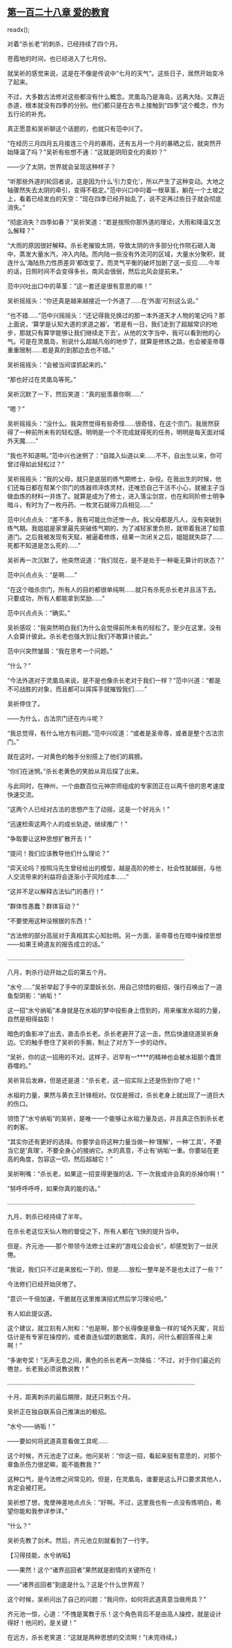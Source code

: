 ## [第一百二十八章 爱的教育](https://www.xxbiquge.com/11_11207/9093089.html)
readx();

  对着“杀长老”的刺杀，已经持续了四个月。

  苍霞地的时间，也已经进入了七月份。

  就吴祈的感觉来说，这是在不像是传说中“七月的天气”。这些日子，居然开始变冷了起来。

  不过，大多数古法修对这些都没有什么概念。灵凰岛乃是海岛，远离大陆，又靠近赤道，根本就没有四季的分别。他们都只是在古书上接触到“四季”这个概念，作为五行论的补充。

  真正愿意和吴祈聊这个话题的，也就只有范中兴了。

  “在经历三月四月五月接连三个月的暴雨，还有五月一个月的暴晒之后，就突然开始降温了吗？”吴祈有些想不通：“这就是阴阳变化的奥妙？”

  ——少了太阴，世界就会呈现这种样子？

  “听那些外道的轮回者说，这是因为什么‘引力变化’，所以产生了这种变动。大地之轴骤然失去太阴的牵引，变得不稳定。”范中兴口中叼着一根草茎，躺在一个土坡之上，看着已经发白的天空：“现在四季已经开始乱了，说不定再过些日子就会彻底消失。”

  “彻底消失？四季如春？”吴祈笑道：“若是按照你那外道的理论，大雨和降温又怎么解释？”

  “大雨的原因很好解释。杀长老摧毁太阴，导致太阴的许多部分化作陨石砸入海中，蒸发大量水汽，冲入内陆。而内陆一些没有外流河的区域，大量水分聚积，就连什么‘海陆热力性质差异’都改变了。而灵气平衡的破坏加剧了这一反应……今年的话，日照时间不会变得多长，南风会很弱，然后北风会提前来。”

  范中兴吐出口中的草茎：“这一套还是很有意思的嘛！”

  吴祈摇摇头：“你还真是越来越接近一个外道了……在‘外面’可别这么说。”

  “也不错……”范中兴摇摇头：“还记得我兑换过的那一本外道天才人物的笔记吗？那上面说，‘算学是认知大道的求道之器’。‘若是有一日，我们走到了超越常识的地步，那就只有算学能够让我们继续走下去’。从他的文字当中，我可以看到他的心气。可是在灵凰岛，别说什么超越凡俗的地步了，就算是修炼之路，也会被圣帝尊重重限制……若是真的到那边去也不错。”

  吴祈摇摇头：“会被当间谍抓起来的。”

  “那也好过在灵凰岛等死。”

  吴祈沉默了一下，然后笑道：“真的挺羡慕你啊……”

  “嗯？”

  吴祈摇摇头：“没什么。我突然觉得有些奇怪……很奇怪，在这个宗门，我居然获得了一种前所未有的轻松感。明明是一个不完成就得死的任务，明明是每天面对域外天魔……”

  “我也不知道啊。”范中兴也迷惘了：“自踏入仙道以来……不不，自出生以来，你可曾过得如此轻松过？”

  吴祈摇摇头：“我的父母，就只是底层的练气期修士，杂役。在我出生的时候，他们还每日都在帮某个宗门的炼器师淬炼灵材，还唯恐自己干活不小心，就被主子当做血炼的材料一并炼了。就算是成为了修士，进入落尘剑宫，也在和同阶修士明争暗斗，有时为了一枚丹药、一枚灵石就得刀兵相见……”

  范中兴点点头：“差不多，我有可能比你还惨一点。我父母都是凡人，没有突破到练气期。我姐姐是家里最先突破练气期的，为了减轻家里负担，就带着我进了如意道门。之后我被发现有天赋，被逼着修炼，结果一次闭关之后，姐姐就失踪了……死都不知道是怎么死的……”

  吴祈再一次沉默了。他突然说道：“我们现在，是不是处于一种毫无算计的状态？”

  范中兴点点头：“是啊……”

  “在这个暗杀宗门，所有人的目的都很单纯啊……就只有杀死杀长老并且活下去。只要成功，所有人都能拿到奖励……”

  范中兴点点头：“确实。”

  吴祈感叹：“我突然明白我们为什么会觉得前所未有的轻松了。至少在这里，没有人会算计彼此。杀长老也强大到让我们不敢算计彼此。”

  范中兴突然皱眉：“我在思考一个问题。”

  “什么？”

  “今法外道对于灵凰岛来说，是不是也像杀长老对于我们一样？”范中兴道：“都是不可战胜的对象，而且都可以挥挥手就摧毁我们……”

  吴祈停住了。

  ——为什么，古法宗门还在内斗呢？

  “我总觉得，有什么地方有问题。”范中兴叹道：“或者是圣帝尊，或者是整个古法宗门。”

  就在这时，一对黄色的触手分别搭上了他们的肩膀。

  “你们在迷惘。”杀长老黄色的笑脸从背后探了出来。

  与此同时，在神州，一个由数百位元神宗师组成的专家团正在以两千倍的思考速度快速交流。

  “这两个人已经对古法的思想产生了动摇，这是一个好兆头！”

  “迅速检索这两个人的成长轨迹，继续推广！”

  “争取要让这种思想扩散开去！”

  “提问！我们应该教导他们什么理论？”

  “弈天论吗？按照冯先生曾经给出的模型，越是高阶的修士，社会性就越弱，与他人交流带来的利益将会逐渐小于风险成本……”

  “这并不足以解释古法仙门的愚行！”

  “群体性愚蠢？群体盲动？”

  “不要使用这种没根据的东西！”

  “古法修的部分高层对于真相其实心知肚明。另一方面，圣帝尊也在暗中操控思想——如果王崎道友的报告成立的话。”

  …………………………………………………………………………………………

  八月，刺杀行动开始之后的第五个月。

  “水兮……”吴祈举起了手中的深潜妖长剑，用自己领悟的极招，强行召唤出了一道鱼型阴影：“纳垢！”

  这一招“水兮纳垢”本身就是在水祖的梦中投影身上悟到的，用来催发水祖的力量，自然是相得益彰！

  暗色的鱼影冲了出去，直击杀长老。杀长老避开了这一击，然后快速绕道吴祈身边。它的触手卷住了吴祈的手腕，制止了对方下一步的动作。

  “吴祈，你的这一招用的不对。这样子，迟早有一****的精神也会被水祖那个蠢货吞噬的。”

  吴祈背后发麻，但是还是道：“杀长老，这一招实际上还是伤到你了吧！”

  水祖的力量，果然与黄衣王针锋相对。仅仅是擦过，杀长老身上就出现了一道巨大的伤口。

  领悟了“水兮纳垢”的吴祈，是唯一一个能够让水祖力量及远，并且真正伤到杀长老的刺客。

  “其实你还有更好的选择。你要学会将这种力量当做一种‘理解’，一种‘工具’，不要当它是‘真理’，不要全身心的接纳它。水的真意，不止有‘纳垢’一重。你要站在更高的角度，包容这一切，然后超越它！”

  吴祈咧嘴：“杀长老，如果这一招变得更强的话，下一次我或许会真的杀掉你啊！”

  “努呼呼呼呼，如果你真的能的话。”

  ………………………………………………………………………………………………

  九月，刺杀已经持续了半年。

  在杀长老这位天仙人物的督促之下，所有人都在飞快的提升当中。

  但是，齐元池——那个带领今法修士过来的“游戏公会会长”，却感觉到了一丝厌倦。

  “我说，我们只不过是来放松一下的，但是……放松一整年是不是也太过了一些？”

  今法修们已经开始厌倦了。

  “意识一千倍加速，干脆就在这里推演招式然后学习理论吧。”

  有人如此提议道。

  这个建议，就立刻有人附和：“也是啊，那个长得像是章鱼一样的‘域外天魔’，背后估计是有专家在操控的，或者直连仙盟的数据库，真的，问什么都回答得上来啊！”

  “多谢夸奖！”无声无息之间，黄色的杀长老再一次降临：“不过，对于你们最近的倦怠，长老我必须说教说教！”

  ………………………………………………………………………………………………

  十月，距离刺杀的最后期限，就还只剩五个月。

  吴祈正在独自联系自己推演出的极招。

  “水兮——纳垢！”

  ——要如何将武道真意看做工具呢……

  这个时候，齐元池走了过来。他问吴祈：“你这一招，看起来挺有意思的，对那个章鱼杀伤力很足嘛，能不能教我？”

  这种口气，是今法修之间常见的。但是，在灵凰岛，谁要是这么开口要求其他人，肯定会被打死。

  吴祈想了想，鬼使神差地点点头：“好啊。不过，这里我也有一点没有练明白，希望你能和我参详参详。”

  “什么？”

  吴祈先教了剑术。然后，齐元池立刻就看到了一行字。

  【习得技能，水兮纳垢】

  ——果然！这个“诸界巡回者”果然就是剧情的关键所在！

  ——“诸界巡回者”到底是什么？这是个什么世界观？

  这个时候，吴祈问出了自己的问题：“我问你，如何将武道真意当做用具？”

  齐元池一惊，心道：“不愧是寓教于乐！这个角色背后不是由高人操控，就是设计得好！他问的，是关键！”

  在远方，杀长老笑道：“这就是两种思想的交流啊！”(未完待续。)
